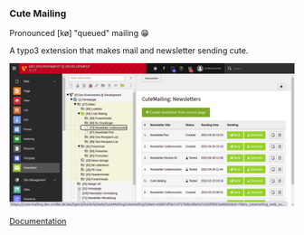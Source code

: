 ### Cute Mailing

Pronounced [kø] "queued" mailing :grin:

A typo3 extension that makes mail and newsletter sending cute.

![cute_mail](./Documentation/Images/Editor/CreateNewsletter.png)

[Documentation](./Documentation/Index.rst)
